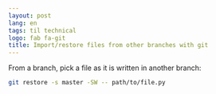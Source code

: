 ```yaml
---
layout: post
lang: en
tags: til technical
logo: fab fa-git
title: Import/restore files from other branches with git
---
```


From a branch, pick a file as it is written in another branch:

```bash
git restore -s master -SW -- path/to/file.py
```
